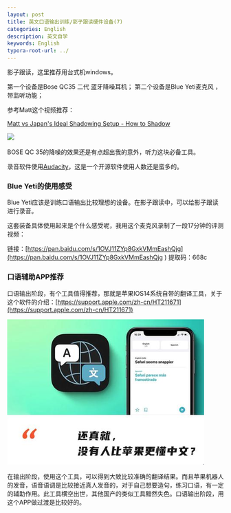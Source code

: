 ```yaml
---
layout: post
title: 英文口语输出训练/影子跟读硬件设备(7)
categories: English
description: 英文自学
keywords: English
typora-root-url: ../
---
```


影子跟读，这里推荐用台式机windows。

第一个设备是Bose QC35 二代 蓝牙降噪耳机；
第二个设备是Blue Yeti麦克风 ，带监听功能；

参考Matt这个视频推荐：

[Matt vs Japan's Ideal Shadowing Setup - How to Shadow](https://youtu.be/8qx_hnAGc-k)

<img src="https://cs-cn.top/images/posts/English_Shadowing74430.jpg"/>



BOSE QC 35的降噪的效果还是有点超出我的意外，听力这块必备工具。

录音软件使用[Audacity](https://www.fosshub.com/Audacity-old.html)，这是一个开源软件使用人数还是蛮多的。

### Blue Yeti的使用感受

Blue Yeti应该是训练口语输出比较理想的设备。在影子跟读中，可以给影子跟读进行录音。

这套装备具体使用起来是个什么感受呢，我用这个麦克风录制了一段17分钟的评测视频：

链接：[https://pan.baidu.com/s/1OVJ11ZYp8GxkVMmEashQjg](https://pan.baidu.com/s/1OVJ11ZYp8GxkVMmEashQjg ) 
提取码：668c

### 口语辅助APP推荐

口语输出阶段，有个工具值得推荐，那就是苹果IOS14系统自带的翻译工具，关于这个软件的介绍：[https://support.apple.com/zh-cn/HT211671](https://support.apple.com/zh-cn/HT211671)

![ios14_translate12.png](/images/posts/ios14_translate12.png)

在输出阶段，使用这个工具，可以得到大致比较准确的翻译结果。而且苹果机器人的发音，语音语调是比较接近真人发音的，对于自己想要造句，练习口语，有一定的辅助作用。此工具横空出世，其他国产的类似工具黯然失色。口语输出阶段，用这个APP做过渡是比较好的。




